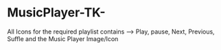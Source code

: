 # MusicPlayer-TK-
All Icons for the required playlist contains --> Play, pause, Next, Previous, Suffle and the Music Player Image/Icon
